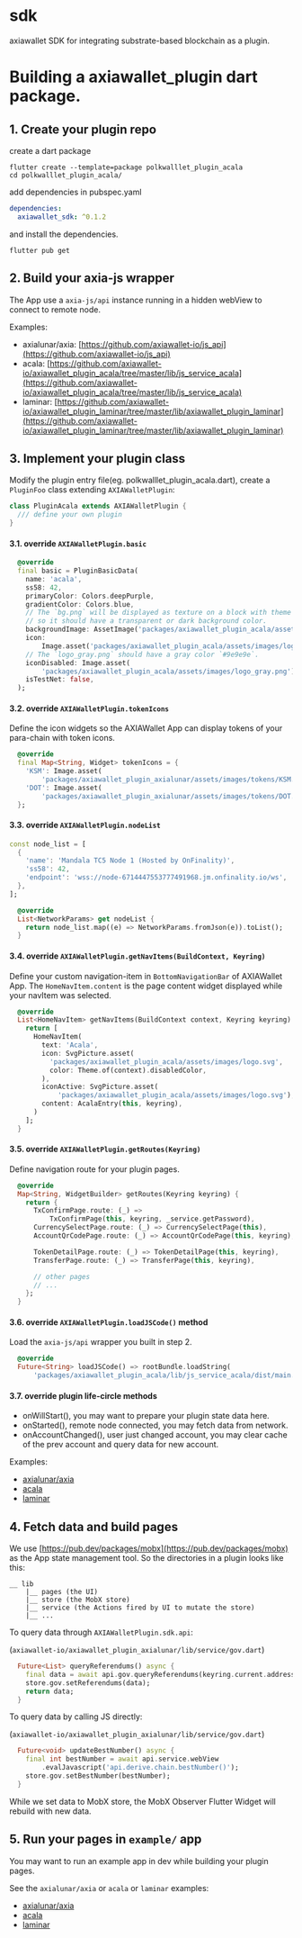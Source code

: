 # sdk
axiawallet SDK for integrating substrate-based blockchain as a plugin.

# Building a axiawallet_plugin dart package.

## 1. Create your plugin repo

create a dart package
```shell
flutter create --template=package polkwalllet_plugin_acala
cd polkwalllet_plugin_acala/
```
add dependencies in pubspec.yaml
```yaml
dependencies:
  axiawallet_sdk: ^0.1.2
```
and install the dependencies.
```shell
flutter pub get
```

## 2. Build your axia-js wrapper

The App use a `axia-js/api` instance running in a hidden webView
to connect to remote node.

Examples:
 - axialunar/axia: [https://github.com/axiawallet-io/js_api](https://github.com/axiawallet-io/js_api)
 - acala: [https://github.com/axiawallet-io/axiawallet_plugin_acala/tree/master/lib/js_service_acala](https://github.com/axiawallet-io/axiawallet_plugin_acala/tree/master/lib/js_service_acala)
 - laminar: [https://github.com/axiawallet-io/axiawallet_plugin_laminar/tree/master/lib/axiawallet_plugin_laminar](https://github.com/axiawallet-io/axiawallet_plugin_laminar/tree/master/lib/axiawallet_plugin_laminar)

## 3. Implement your plugin class

Modify the plugin entry file(eg. polkwalllet_plugin_acala.dart),
create a `PluginFoo` class extending `AXIAWalletPlugin`:
```dart
class PluginAcala extends AXIAWalletPlugin {
  /// define your own plugin
}
```

#### 3.1. override `AXIAWalletPlugin.basic`
```dart
  @override
  final basic = PluginBasicData(
    name: 'acala',
    ss58: 42,
    primaryColor: Colors.deepPurple,
    gradientColor: Colors.blue,
    // The `bg.png` will be displayed as texture on a block with theme color,
    // so it should have a transparent or dark background color.
    backgroundImage: AssetImage('packages/axiawallet_plugin_acala/assets/images/bg.png'),
    icon:
        Image.asset('packages/axiawallet_plugin_acala/assets/images/logo.png'),
    // The `logo_gray.png` should have a gray color `#9e9e9e`.
    iconDisabled: Image.asset(
        'packages/axiawallet_plugin_acala/assets/images/logo_gray.png'),
    isTestNet: false,
  );
```

#### 3.2. override `AXIAWalletPlugin.tokenIcons`
Define the icon widgets so the AXIAWallet App can display tokens
of your para-chain with token icons.
```dart
  @override
  final Map<String, Widget> tokenIcons = {
    'KSM': Image.asset(
        'packages/axiawallet_plugin_axialunar/assets/images/tokens/KSM.png'),
    'DOT': Image.asset(
        'packages/axiawallet_plugin_axialunar/assets/images/tokens/DOT.png'),
  };
```

#### 3.3. override `AXIAWalletPlugin.nodeList`

```dart
const node_list = [
  {
    'name': 'Mandala TC5 Node 1 (Hosted by OnFinality)',
    'ss58': 42,
    'endpoint': 'wss://node-6714447553777491968.jm.onfinality.io/ws',
  },
];
```
```dart
  @override
  List<NetworkParams> get nodeList {
    return node_list.map((e) => NetworkParams.fromJson(e)).toList();
  }
```

#### 3.4. override `AXIAWalletPlugin.getNavItems(BuildContext, Keyring)`
Define your custom navigation-item in `BottomNavigationBar` of AXIAWallet App.
The `HomeNavItem.content` is the page content widget displayed while your navItem was selected.
```dart
  @override
  List<HomeNavItem> getNavItems(BuildContext context, Keyring keyring) {
    return [
      HomeNavItem(
        text: 'Acala',
        icon: SvgPicture.asset(
          'packages/axiawallet_plugin_acala/assets/images/logo.svg',
          color: Theme.of(context).disabledColor,
        ),
        iconActive: SvgPicture.asset(
            'packages/axiawallet_plugin_acala/assets/images/logo.svg'),
        content: AcalaEntry(this, keyring),
      )
    ];
  }
```

#### 3.5. override `AXIAWalletPlugin.getRoutes(Keyring)`
Define navigation route for your plugin pages.
```dart
  @override
  Map<String, WidgetBuilder> getRoutes(Keyring keyring) {
    return {
      TxConfirmPage.route: (_) =>
          TxConfirmPage(this, keyring, _service.getPassword),
      CurrencySelectPage.route: (_) => CurrencySelectPage(this),
      AccountQrCodePage.route: (_) => AccountQrCodePage(this, keyring),

      TokenDetailPage.route: (_) => TokenDetailPage(this, keyring),
      TransferPage.route: (_) => TransferPage(this, keyring),

      // other pages
      // ...
    };
  }
```

#### 3.6. override `AXIAWalletPlugin.loadJSCode()` method
Load the `axia-js/api` wrapper you built in step 2.
```dart
  @override
  Future<String> loadJSCode() => rootBundle.loadString(
      'packages/axiawallet_plugin_acala/lib/js_service_acala/dist/main.js');
```

#### 3.7. override plugin life-circle methods
 - onWillStart(), you may want to prepare your plugin state data here.
 - onStarted(), remote node connected, you may fetch data from network.
 - onAccountChanged(), user just changed account, you may clear
 cache of the prev account and query data for new account.

Examples:
 - [axialunar/axia](https://github.com/axiawallet-io/axiawallet_plugin_axialunar/blob/master/lib/axiawallet_plugin_axialunar.dart)
 - [acala](https://github.com/axiawallet-io/axiawallet_plugin_acala/blob/master/lib/axiawallet_plugin_acala.dart)
 - [laminar](https://github.com/axiawallet-io/axiawallet_plugin_laminar/blob/master/lib/axiawallet_plugin_laminar.dart)

## 4. Fetch data and build pages

We use [https://pub.dev/packages/mobx](https://pub.dev/packages/mobx) as the App state management tool.
 So the directories in a plugin looks like this:

```
__ lib
    |__ pages (the UI)
    |__ store (the MobX store)
    |__ service (the Actions fired by UI to mutate the store)
    |__ ...
```
To query data through `AXIAWalletPlugin.sdk.api`:

(`axiawallet-io/axiawallet_plugin_axialunar/lib/service/gov.dart`)
```dart
  Future<List> queryReferendums() async {
    final data = await api.gov.queryReferendums(keyring.current.address);
    store.gov.setReferendums(data);
    return data;
  }
```
To query data by calling JS directly:

(`axiawallet-io/axiawallet_plugin_axialunar/lib/service/gov.dart`)
```dart
  Future<void> updateBestNumber() async {
    final int bestNumber = await api.service.webView
        .evalJavascript('api.derive.chain.bestNumber()');
    store.gov.setBestNumber(bestNumber);
  }
```

While we set data to MobX store, the MobX Observer Flutter Widget will rebuild with new data.

## 5. Run your pages in `example/` app
You may want to run an example app in dev while building your plugin pages.

See the `axialunar/axia` or `acala` or `laminar` examples:
 - [axialunar/axia](https://github.com/axiawallet-io/axiawallet_plugin_axialunar)
 - [acala](https://github.com/axiawallet-io/axiawallet_plugin_acala)
 - [laminar](https://github.com/axiawallet-io/axiawallet_plugin_laminar)